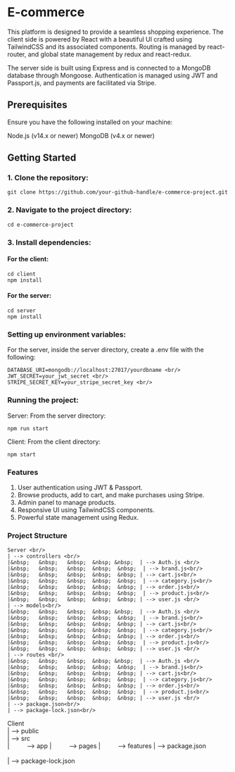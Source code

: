 # E-commerce

This platform is designed to provide a seamless shopping experience. The client side is powered by React with a beautiful UI crafted using TailwindCSS and its associated components. Routing is managed by react-router, and global state management by redux and react-redux.

The server side is built using Express and is connected to a MongoDB database through Mongoose. Authentication is managed using JWT and Passport.js, and payments are facilitated via Stripe.

## Prerequisites
Ensure you have the following installed on your machine:

Node.js (v14.x or newer)
MongoDB (v4.x or newer)
## Getting Started
### 1. Clone the repository:

```
git clone https://github.com/your-github-handle/e-commerce-project.git
```
### 2. Navigate to the project directory:
```
cd e-commerce-project
```

### 3. Install dependencies:

#### For the client:

```
cd client
npm install
```
#### For the server:
```
cd server
npm install
```

### Setting up environment variables:

For the server, inside the server directory, create a .env file with the following:

```
DATABASE_URI=mongodb://localhost:27017/yourdbname <br/>
JWT_SECRET=your_jwt_secret <br/>
STRIPE_SECRET_KEY=your_stripe_secret_key <br/>
```

### Running the project:

Server:
From the server directory:

```
npm run start
```

Client:
From the client directory:

```
npm start
```

### Features
1. User authentication using JWT & Passport. <br/>
2. Browse products, add to cart, and make purchases using Stripe. <br/>
3. Admin panel to manage products.<br/>
4. Responsive UI using TailwindCSS components.<br/>
5. Powerful state management using Redux.<br/>


### Project Structure
```
Server <br/>
| --> controllers <br/>
|&nbsp;   &nbsp;   &nbsp;  &nbsp; &nbsp;  | --> Auth.js <br/>
|&nbsp;   &nbsp;   &nbsp;  &nbsp;  &nbsp;  | --> brand.js<br/>
|&nbsp;   &nbsp;   &nbsp;  &nbsp;  &nbsp; | --> cart.js<br/>
|&nbsp;   &nbsp;   &nbsp;  &nbsp;  &nbsp;  | --> category.js<br/>
|&nbsp;   &nbsp;   &nbsp;  &nbsp;  &nbsp; | --> order.js<br/>
|&nbsp;   &nbsp;   &nbsp;  &nbsp;  &nbsp;  | --> product.js<br/>
|&nbsp;   &nbsp;   &nbsp;  &nbsp;  &nbsp; | --> user.js <br/>
| --> models<br/>
|&nbsp;   &nbsp;   &nbsp;  &nbsp; &nbsp;  | --> Auth.js <br/>
|&nbsp;   &nbsp;   &nbsp;  &nbsp;  &nbsp;  | --> brand.js<br/>
|&nbsp;   &nbsp;   &nbsp;  &nbsp;  &nbsp; | --> cart.js<br/>
|&nbsp;   &nbsp;   &nbsp;  &nbsp;  &nbsp;  | --> category.js<br/>
|&nbsp;   &nbsp;   &nbsp;  &nbsp;  &nbsp; | --> order.js<br/>
|&nbsp;   &nbsp;   &nbsp;  &nbsp;  &nbsp;  | --> product.js<br/>
|&nbsp;   &nbsp;   &nbsp;  &nbsp;  &nbsp; | --> user.js <br/>
| --> routes <br/>
|&nbsp;   &nbsp;   &nbsp;  &nbsp; &nbsp;  | --> Auth.js <br/>
|&nbsp;   &nbsp;   &nbsp;  &nbsp;  &nbsp;  | --> brand.js<br/>
|&nbsp;   &nbsp;   &nbsp;  &nbsp;  &nbsp; | --> cart.js<br/>
|&nbsp;   &nbsp;   &nbsp;  &nbsp;  &nbsp;  | --> category.js<br/>
|&nbsp;   &nbsp;   &nbsp;  &nbsp;  &nbsp; | --> order.js<br/>
|&nbsp;   &nbsp;   &nbsp;  &nbsp;  &nbsp;  | --> product.js<br/>
|&nbsp;   &nbsp;   &nbsp;  &nbsp;  &nbsp; | --> user.js <br/>
| --> package.json<br/>
| --> package-lock.json<br/>
```

Client <br/>
| --> public  <br/>
| --> src <br/>
|&nbsp;   &nbsp;   &nbsp;  &nbsp;  &nbsp; --> app 
|&nbsp;   &nbsp;   &nbsp;  &nbsp;  &nbsp; --> pages
|&nbsp;   &nbsp;   &nbsp;  &nbsp;  &nbsp; --> features
| --> package.json<br/> <br/>
| --> package-lock.json<br/>

